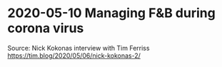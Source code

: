 # 2020-05-10 Managing F&B during corona virus

Source: Nick Kokonas interview with Tim Ferriss https://tim.blog/2020/05/06/nick-kokonas-2/


